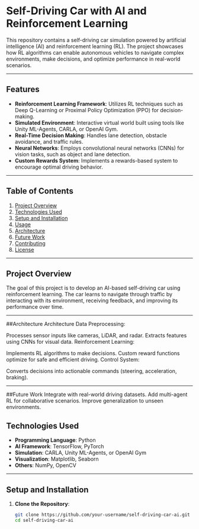 # Self-Driving Car with AI and Reinforcement Learning

This repository contains a self-driving car simulation powered by artificial intelligence (AI) and reinforcement learning (RL). The project showcases how RL algorithms can enable autonomous vehicles to navigate complex environments, make decisions, and optimize performance in real-world scenarios.

---

## Features

- **Reinforcement Learning Framework**: Utilizes RL techniques such as Deep Q-Learning or Proximal Policy Optimization (PPO) for decision-making.
- **Simulated Environment**: Interactive virtual world built using tools like Unity ML-Agents, CARLA, or OpenAI Gym.
- **Real-Time Decision Making**: Handles lane detection, obstacle avoidance, and traffic rules.
- **Neural Networks**: Employs convolutional neural networks (CNNs) for vision tasks, such as object and lane detection.
- **Custom Rewards System**: Implements a rewards-based system to encourage optimal driving behavior.

---

## Table of Contents

1. [Project Overview](#project-overview)
2. [Technologies Used](#technologies-used)
3. [Setup and Installation](#setup-and-installation)
4. [Usage](#usage)
5. [Architecture](#architecture)
6. [Future Work](#future-work)
7. [Contributing](#contributing)
8. [License](#license)

---

## Project Overview

The goal of this project is to develop an AI-based self-driving car using reinforcement learning. The car learns to navigate through traffic by interacting with its environment, receiving feedback, and improving its performance over time. 

---
##Architecture
Architecture
Data Preprocessing:

Processes sensor inputs like cameras, LiDAR, and radar.
Extracts features using CNNs for visual data.
Reinforcement Learning:

Implements RL algorithms to make decisions.
Custom reward functions optimize for safe and efficient driving.
Control System:

Converts decisions into actionable commands (steering, acceleration, braking).

---
##Future Work
    Integrate with real-world driving datasets.
    Add multi-agent RL for collaborative scenarios.
    Improve generalization to unseen environments.


## Technologies Used

- **Programming Language**: Python
- **AI Framework**: TensorFlow, PyTorch
- **Simulation**: CARLA, Unity ML-Agents, or OpenAI Gym
- **Visualization**: Matplotlib, Seaborn
- **Others**: NumPy, OpenCV

---

## Setup and Installation

1. **Clone the Repository**:
   ```bash
   git clone https://github.com/your-username/self-driving-car-ai.git
   cd self-driving-car-ai
